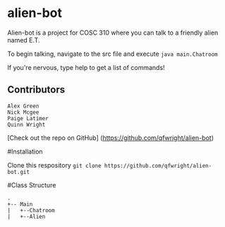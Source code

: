 # alien-bot
Alien-bot is a project for COSC 310 where you can talk to a friendly alien named E.T.

To begin talking, navigate to the src file and execute `java main.Chatroom`

If you're nervous, type help to get a list of commands!

## Contributors
```
Alex Green
Nick Mcgee
Paige Latimer
Quinn Wright
```

[Check out the repo on GitHub] (https://github.com/qfwright/alien-bot)

#Installation

Clone this respository
`git clone https://github.com/qfwright/alien-bot.git`

#Class Structure
```
.
+-- Main
|   +--Chatroom 
|   +--Alien
```
